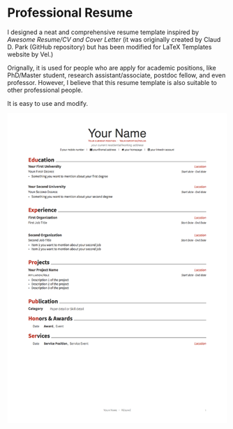 # Professional Resume

I designed a neat and comprehensive resume template inspired by *Awesome Resume/CV and Cover Letter* (it was originally created by Claud D. Park (GitHub repository) but has been modified for LaTeX Templates website by Vel.)

Orignally, it is used for people who are apply for academic positions, like PhD/Master student, research assistant/associate, postdoc fellow, and even professor. However, I believe that this resume template is also suitable to other professional people. 

It is easy to use and modify.

![image](./snapshot.png)    
